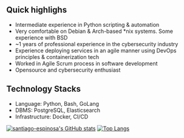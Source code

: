## Quick highlighs

- Intermediate experience in Python scripting & automation
- Very comfortable on Debian & Arch-based \*nix systems. Some experience with BSD
- ~1 years of professional experience in the cybersecurity industry
- Experience deploying services in an agile manner using DevOps principles & containerization tech
- Worked in Agile Scrum process in software development
- Opensource and cybersecurity enthusiast

## Technology Stacks

- Language: Python, Bash, GoLang
- DBMS: PostgreSQL, Elasticsearch
- Infrastructure: Docker, CI/CD


[![santiago-espinosa's GitHub stats](https://github-readme-stats.vercel.app/api?username=santiago-mooser&show_icons=true&theme=radical)](https://github.com/santiago-mooser?tab=repositories) [![Top Langs](https://github-readme-stats.vercel.app/api/top-langs/?username=santiago-mooser&theme=radical&layout=compact)](https://github.com/santiago-mooser?tab=repositories)
